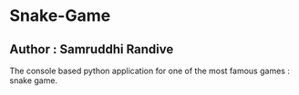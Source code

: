 # Snake-Game
## Author : Samruddhi Randive

The console based python application for one of the most famous games : snake game.
